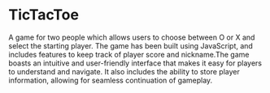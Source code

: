 # TicTacToe

A game for two people which allows users to choose between O or X and
select the starting player. The game has been built using JavaScript, and
includes features to keep track of player score and nickname.The game
boasts an intuitive and user-friendly interface that makes it easy for
players to understand and navigate. It also includes the ability to store
player information, allowing for seamless continuation of gameplay.
